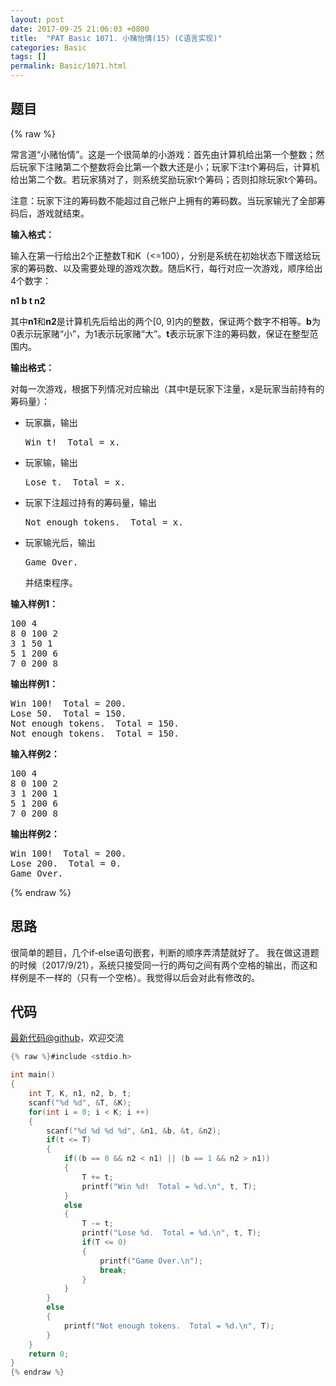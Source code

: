 ```yaml
---
layout: post
date: 2017-09-25 21:06:03 +0800
title:  "PAT Basic 1071. 小赌怡情(15) (C语言实现)"
categories: Basic
tags: []
permalink: Basic/1071.html
---
```


## 题目

{% raw %}<div id="problemContent">
<p>常言道“小赌怡情”。这是一个很简单的小游戏：首先由计算机给出第一个整数；然后玩家下注赌第二个整数将会比第一个数大还是小；玩家下注t个筹码后，计算机给出第二个数。若玩家猜对了，则系统奖励玩家t个筹码；否则扣除玩家t个筹码。
</p>
<p>
注意：玩家下注的筹码数不能超过自己帐户上拥有的筹码数。当玩家输光了全部筹码后，游戏就结束。
</p>
<p><b>
输入格式：
</b></p>
<p>
输入在第一行给出2个正整数T和K（&lt;=100），分别是系统在初始状态下赠送给玩家的筹码数、以及需要处理的游戏次数。随后K行，每行对应一次游戏，顺序给出4个数字：
</p>
<p><b>
n1 b t n2
</b></p>
<p>
其中<b>n1</b>和<b>n2</b>是计算机先后给出的两个[0, 9]内的整数，保证两个数字不相等。<b>b</b>为0表示玩家赌“小”，为1表示玩家赌“大”。<b>t</b>表示玩家下注的筹码数，保证在整型范围内。
</p>
<p><b>
输出格式：
</b></p>
<p>
对每一次游戏，根据下列情况对应输出（其中t是玩家下注量，x是玩家当前持有的筹码量）：
</p>
<ul>
<li>玩家赢，输出<pre>Win t!  Total = x.</pre>
<li>玩家输，输出<pre>Lose t.  Total = x.</pre>
<li>玩家下注超过持有的筹码量，输出<pre>Not enough tokens.  Total = x.</pre>
<li>玩家输光后，输出<pre>Game Over.</pre>并结束程序。
</li></li></li></li></ul>
<b>输入样例1：</b><pre>
100 4
8 0 100 2
3 1 50 1
5 1 200 6
7 0 200 8
</pre>
<b>输出样例1：</b><pre>
Win 100!  Total = 200.
Lose 50.  Total = 150.
Not enough tokens.  Total = 150.
Not enough tokens.  Total = 150.
</pre>
<b>输入样例2：</b><pre>
100 4
8 0 100 2
3 1 200 1
5 1 200 6
7 0 200 8
</pre>
<b>输出样例2：</b><pre>
Win 100!  Total = 200.
Lose 200.  Total = 0.
Game Over.
</pre>
</div>{% endraw %}

## 思路

很简单的题目，几个if-else语句嵌套，判断的顺序弄清楚就好了。
我在做这道题的时候（2017/9/21），系统只接受同一行的两句之间有两个空格的输出，而这和样例是不一样的（只有一个空格）。我觉得以后会对此有修改的。

## 代码

[最新代码@github](https://github.com/OliverLew/PAT/blob/master/PATBasic/1071.c)，欢迎交流
```c
{% raw %}#include <stdio.h>

int main()
{
    int T, K, n1, n2, b, t;
    scanf("%d %d", &T, &K);
    for(int i = 0; i < K; i ++)
    {
        scanf("%d %d %d %d", &n1, &b, &t, &n2);
        if(t <= T)
        {
            if((b == 0 && n2 < n1) || (b == 1 && n2 > n1))
            {
                T += t;
                printf("Win %d!  Total = %d.\n", t, T);
            }
            else
            {
                T -= t;
                printf("Lose %d.  Total = %d.\n", t, T);
                if(T <= 0)
                {
                    printf("Game Over.\n");
                    break;
                }
            }
        }
        else
        {
            printf("Not enough tokens.  Total = %d.\n", T);
        }
    }
    return 0;
}
{% endraw %}
```